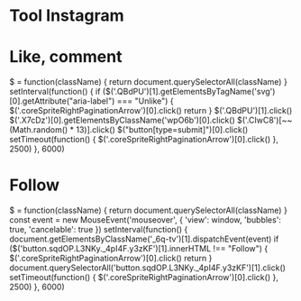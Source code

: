 # Tool Instagram

# Like, comment

$ = function(className) {
    return document.querySelectorAll(className)
}
setInterval(function() {
    if ($('.QBdPU')[1].getElementsByTagName('svg')[0].getAttribute("aria-label") === "Unlike") {
        $('.coreSpriteRightPaginationArrow')[0].click()
        return
    }
    $('.QBdPU')[1].click()
    $('.X7cDz')[0].getElementsByClassName('wpO6b')[0].click()
    $('.CIwC8')[~~(Math.random() * 13)].click()
    $("button[type=submit]")[0].click()
    setTimeout(function() {
        $('.coreSpriteRightPaginationArrow')[0].click()
    }, 2500)
}, 6000)

# Follow

$ = function(className) {
    return document.querySelectorAll(className)
}
const event = new MouseEvent('mouseover', {
    'view': window,
    'bubbles': true,
    'cancelable': true
})
setInterval(function() {
    document.getElementsByClassName('_6q-tv')[1].dispatchEvent(event)
    if ($('button.sqdOP.L3NKy._4pI4F.y3zKF')[1].innerHTML !== "Follow") {
        $('.coreSpriteRightPaginationArrow')[0].click()
        return
    }
    document.querySelectorAll('button.sqdOP.L3NKy._4pI4F.y3zKF')[1].click()
    setTimeout(function() {
        $('.coreSpriteRightPaginationArrow')[0].click()
    }, 2500)
}, 6000)
